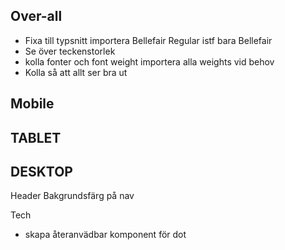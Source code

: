 ## Over-all

- Fixa till typsnitt importera Bellefair Regular istf bara Bellefair
- Se över teckenstorlek
- kolla fonter och font weight importera alla weights vid behov
- Kolla så att allt ser bra ut

## Mobile

## TABLET

## DESKTOP

Header
Bakgrundsfärg på nav

Tech

- skapa återanvädbar komponent för dot
